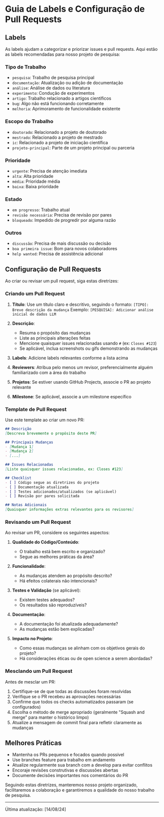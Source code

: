 # Guia de Labels e Configuração de Pull Requests

## Labels

As labels ajudam a categorizar e priorizar issues e pull requests. Aqui estão as labels recomendadas para nosso projeto de pesquisa:

### Tipo de Trabalho
- `pesquisa`: Trabalho de pesquisa principal
- `documentação`: Atualização ou adição de documentação
- `análise`: Análise de dados ou literatura
- `experimento`: Condução de experimentos
- `artigo`: Trabalho relacionado a artigos científicos
- `bug`: Algo não está funcionando corretamente
- `melhoria`: Aprimoramento de funcionalidade existente

### Escopo do Trabalho
- `doutorado`: Relacionado a projeto de doutorado
- `mestrado`: Relacionado a projeto de mestrado
- `ic`: Relacionado a projeto de iniciação científica
- `projeto-principal`: Parte de um projeto principal ou parceria

### Prioridade
- `urgente`: Precisa de atenção imediata
- `alta`: Alta prioridade
- `média`: Prioridade média
- `baixa`: Baixa prioridade

### Estado
- `em progresso`: Trabalho atual
- `revisão necessária`: Precisa de revisão por pares
- `bloqueado`: Impedido de progredir por alguma razão

### Outros
- `discussão`: Precisa de mais discussão ou decisão
- `boa primeira issue`: Bom para novos colaboradores
- `help wanted`: Precisa de assistência adicional

## Configuração de Pull Requests

Ao criar ou revisar um pull request, siga estas diretrizes:

### Criando um Pull Request

1. **Título**: Use um título claro e descritivo, seguindo o formato:
   `[TIPO]: Breve descrição da mudança`
   Exemplo: `[PESQUISA]: Adicionar análise inicial de dados LLM`

2. **Descrição**:
   - Resuma o propósito das mudanças
   - Liste as principais alterações feitas
   - Mencione quaisquer issues relacionadas usando `#` (ex: `Closes #123`)
   - Se aplicável, inclua screenshots ou gifs demonstrando as mudanças

3. **Labels**: Adicione labels relevantes conforme a lista acima

4. **Reviewers**: Atribua pelo menos um revisor, preferencialmente alguém familiarizado com a área do trabalho

5. **Projetos**: Se estiver usando GitHub Projects, associe o PR ao projeto relevante

6. **Milestone**: Se aplicável, associe a um milestone específico

### Template de Pull Request

Use este template ao criar um novo PR:

```markdown
## Descrição
[Descreva brevemente o propósito deste PR]

## Principais Mudanças
- [Mudança 1]
- [Mudança 2]
- [...]

## Issues Relacionadas
[Liste quaisquer issues relacionadas, ex: Closes #123]

## Checklist
- [ ] Código segue as diretrizes do projeto
- [ ] Documentação atualizada
- [ ] Testes adicionados/atualizados (se aplicável)
- [ ] Revisão por pares solicitada

## Notas Adicionais
[Quaisquer informações extras relevantes para os revisores]
```

### Revisando um Pull Request

Ao revisar um PR, considere os seguintes aspectos:

1. **Qualidade do Código/Conteúdo**: 
   - O trabalho está bem escrito e organizado?
   - Segue as melhores práticas da área?

2. **Funcionalidade**:
   - As mudanças atendem ao propósito descrito?
   - Há efeitos colaterais não intencionais?

3. **Testes e Validação** (se aplicável):
   - Existem testes adequados?
   - Os resultados são reproduzíveis?

4. **Documentação**:
   - A documentação foi atualizada adequadamente?
   - As mudanças estão bem explicadas?

5. **Impacto no Projeto**:
   - Como essas mudanças se alinham com os objetivos gerais do projeto?
   - Há considerações éticas ou de open science a serem abordadas?

### Mesclando um Pull Request

Antes de mesclar um PR:

1. Certifique-se de que todas as discussões foram resolvidas
2. Verifique se o PR recebeu as aprovações necessárias
3. Confirme que todos os checks automatizados passaram (se configurados)
4. Escolha o método de merge apropriado (geralmente "Squash and merge" para manter o histórico limpo)
5. Atualize a mensagem de commit final para refletir claramente as mudanças

## Melhores Práticas

- Mantenha os PRs pequenos e focados quando possível
- Use branches feature para trabalho em andamento
- Atualize regularmente sua branch com a develop para evitar conflitos
- Encoraje revisões construtivas e discussões abertas
- Documente decisões importantes nos comentários do PR

Seguindo estas diretrizes, manteremos nosso projeto organizado, facilitaremos a colaboração e garantiremos a qualidade do nosso trabalho de pesquisa.

---

Última atualização: [14/08/24]
